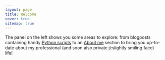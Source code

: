 ```yaml
---
layout: page
title: Welcome
cover: true
sitemap: true
---
```


The panel on the left shows you some areas to explore: from blogposts containing handy [Python scripts](https://renswilderom.github.io/blog/python/) to an [About me](https://renswilderom.github.io/about/) section to bring you up-to-date about my professional (and soon also private ji:slightly smiling face) life!

<!-- ![home](/assets/img/home_2.jpeg) -->

<!-- <p align="center">
<img src="/assets/img/home_3.jpeg" alt="Carpathian" width="600" height="600" />
</p>

Photo by the author, Carpathian mountains, Ukraine, 2021. -->
